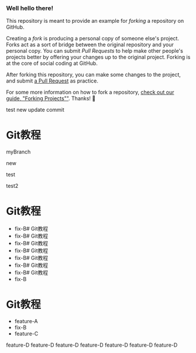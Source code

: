 ### Well hello there!

This repository is meant to provide an example for *forking* a repository on GitHub.

Creating a *fork* is producing a personal copy of someone else's project. Forks act as a sort of bridge between the original repository and your personal copy. You can submit *Pull Requests* to help make other people's projects better by offering your changes up to the original project. Forking is at the core of social coding at GitHub.

After forking this repository, you can make some changes to the project, and submit [a Pull Request](https://github.com/octocat/Spoon-Knife/pulls) as practice.

For some more information on how to fork a repository, [check out our guide, "Forking Projects""](http://guides.github.com/overviews/forking/). Thanks! :sparkling_heart:

test new update
commit


# Git教程
myBranch



new 


test

test2
# Git教程
- fix-B# Git教程
- fix-B# Git教程
- fix-B# Git教程
- fix-B# Git教程
- fix-B# Git教程
- fix-B# Git教程
- fix-B# Git教程
- fix-B





# Git教程
- feature-A
- fix-B
- feature-C



feature-D
feature-D
feature-D
feature-D
feature-D
feature-D
feature-D
